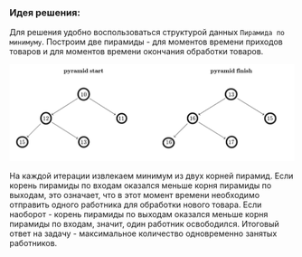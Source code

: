 ### Идея решения:

Для решения удобно воспользоваться структурой данных `Пирамида по минимуму`. Построим две пирамиды - для моментов времени приходов товаров и для моментов времени 
окончания обработки товаров.

![Иллюстрация к проекту](https://github.com/GiBBS-Matvey/Source-cpp/raw/master/Таможня/Images/two_pyramids.jpg)

На каждой итерации извлекаем минимум из двух корней пирамид. Если корень пирамиды по входам оказался меньше корня пирамиды по выходам, это означает, что в этот момент времени
необходимо отправить одного работника для обработки нового товара. Если наоборот - корень пирамиды по выходам оказался меньше корня пирамиды по входам, значит, один работник освободился.
Итоговый ответ на задачу - максимальное количество одновременно занятых работников.
